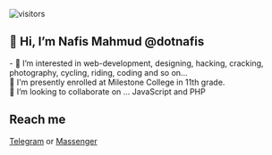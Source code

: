 ![visitors](https://visitor-badge.glitch.me/badge?page_id=dotnafis)

<h2>👋 Hi, I’m Nafis Mahmud @dotnafis</h2>
- 👀 I’m interested in web-development, designing, hacking, cracking, photography, cycling, riding, coding and so on...
<br> 🌱 I'm presently enrolled at Milestone College in 11th grade.
<br> 💞️ I’m looking to collaborate on ...
JavaScript and PHP
<br>
<h2>Reach me</h2>
<a href=''https://t.me/dotnafis''>Telegram</a>  or <a href=''https://m.me/dotnafis''>Massenger</a>



<!---
dotnafis/dotnafis is a ✨ special ✨ repository because its `README.md` (this file) appears on your GitHub profile.
You can click the Preview link to take a look at your changes.
--->
